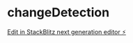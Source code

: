 # changeDetection

[Edit in StackBlitz next generation editor ⚡️](https://stackblitz.com/~/github.com/AathiKrishna-JR/changeDetection)